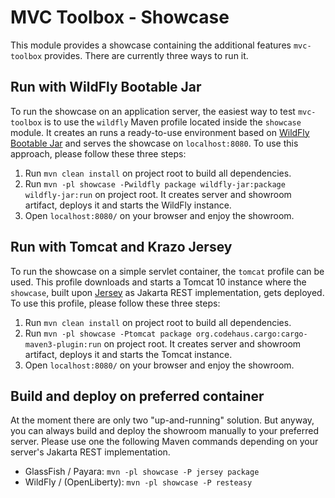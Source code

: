 # MVC Toolbox - Showcase

This module provides a showcase containing the additional features `mvc-toolbox` provides. There are currently
three ways to run it.

## Run with WildFly Bootable Jar

To run the showcase on an application server, the easiest way to test `mvc-toolbox` is to use the `wildfly` Maven 
profile located inside the `showcase` module. It creates an runs a ready-to-use environment based on 
[WildFly Bootable Jar](https://docs.wildfly.org/bootablejar/) and serves the showcase on `localhost:8080`. 
To use this approach, please follow these three steps:

1. Run `mvn clean install` on project root to build all dependencies.
2. Run `mvn -pl showcase -Pwildfly package wildfly-jar:package wildfly-jar:run` on project root. 
It creates server and showroom artifact, deploys it and starts the WildFly instance.
3. Open `localhost:8080/` on your browser and enjoy the showroom.

## Run with Tomcat and Krazo Jersey

To run the showcase on a simple servlet container, the `tomcat` profile can be used. This profile downloads and
starts a Tomcat 10 instance where the `showcase`, built upon [Jersey](https://github.com/eclipse-ee4j/jersey) as
Jakarta REST implementation, gets deployed. To use this profile, please follow these three steps:

1. Run `mvn clean install` on project root to build all dependencies.
2. Run `mvn -pl showcase -Ptomcat package org.codehaus.cargo:cargo-maven3-plugin:run` on project root.
   It creates server and showroom artifact, deploys it and starts the Tomcat instance.
3. Open `localhost:8080/` on your browser and enjoy the showroom.

## Build and deploy on preferred container

At the moment there are only two "up-and-running" solution. But anyway, you can always build and deploy the showroom
manually to your preferred server. Please use one the following Maven commands depending on your server's Jakarta REST
implementation.

- GlassFish / Payara: `mvn -pl showcase -P jersey package`
- WildFly / (OpenLiberty): `mvn -pl showcase -P resteasy`